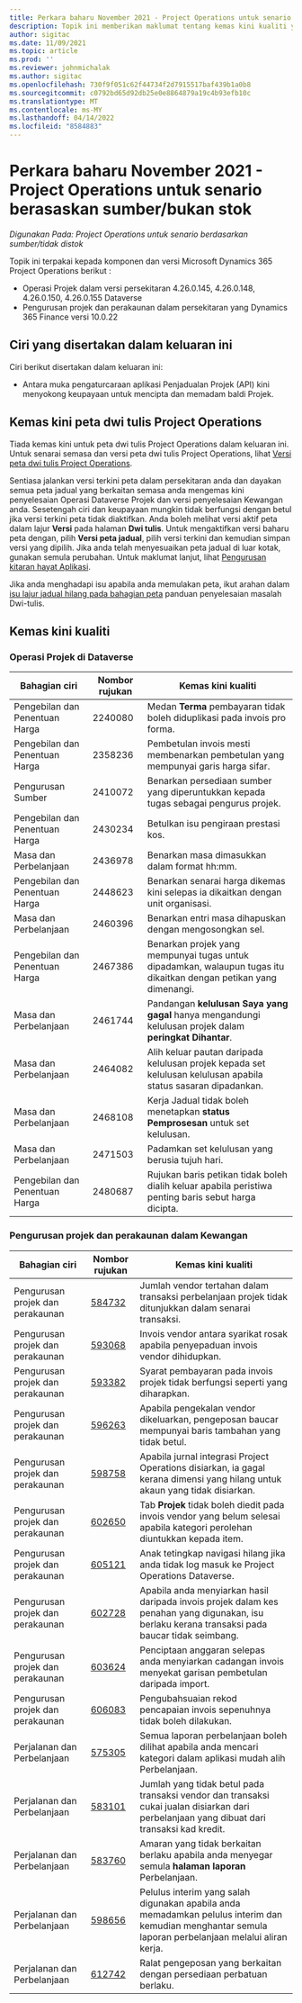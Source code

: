```yaml
---
title: Perkara baharu November 2021 - Project Operations untuk senario berasaskan sumber/bukan stok
description: Topik ini memberikan maklumat tentang kemas kini kualiti yang tersedia dalam keluaran November 2021 Operasi Projek untuk senario berasaskan sumber / bukan stok.
author: sigitac
ms.date: 11/09/2021
ms.topic: article
ms.prod: ''
ms.reviewer: johnmichalak
ms.author: sigitac
ms.openlocfilehash: 730f9f051c62f44734f2d7915517baf439b1a0b8
ms.sourcegitcommit: c0792bd65d92db25e0e8864879a19c4b93efb10c
ms.translationtype: MT
ms.contentlocale: ms-MY
ms.lasthandoff: 04/14/2022
ms.locfileid: "8584883"
---
```

# <a name="whats-new-november-2021---project-operations-for-resourcenon-stocked-based-scenarios"></a>Perkara baharu November 2021 - Project Operations untuk senario berasaskan sumber/bukan stok

*Digunakan Pada: Project Operations untuk senario berdasarkan sumber/tidak distok*

Topik ini terpakai kepada komponen dan versi Microsoft Dynamics 365 Project Operations berikut :

- Operasi Projek dalam versi persekitaran 4.26.0.145, 4.26.0.148, 4.26.0.150, 4.26.0.155 Dataverse
- Pengurusan projek dan perakaunan dalam persekitaran yang Dynamics 365 Finance versi 10.0.22

## <a name="features-included-in-this-release"></a>Ciri yang disertakan dalam keluaran ini

Ciri berikut disertakan dalam keluaran ini:

- Antara muka pengaturcaraan aplikasi Penjadualan Projek (API) kini menyokong keupayaan untuk mencipta dan memadam baldi Projek.

## <a name="project-operations-dual-write-maps-updates"></a>Kemas kini peta dwi tulis Project Operations

Tiada kemas kini untuk peta dwi tulis Project Operations dalam keluaran ini. Untuk senarai semasa dan versi peta dwi tulis Project Operations, lihat [Versi peta dwi tulis Project Operations](/dynamics365/project-operations/environment/resource-dual-write-maps).

Sentiasa jalankan versi terkini peta dalam persekitaran anda dan dayakan semua peta jadual yang berkaitan semasa anda mengemas kini penyelesaian Operasi Dataverse Projek dan versi penyelesaian Kewangan anda. Sesetengah ciri dan keupayaan mungkin tidak berfungsi dengan betul jika versi terkini peta tidak diaktifkan. Anda boleh melihat versi aktif peta dalam lajur **Versi** pada halaman **Dwi tulis**. Untuk mengaktifkan versi baharu peta dengan, pilih **Versi peta jadual**, pilih versi terkini dan kemudian simpan versi yang dipilih. Jika anda telah menyesuaikan peta jadual di luar kotak, gunakan semula perubahan. Untuk maklumat lanjut, lihat [Pengurusan kitaran hayat Aplikasi](/dynamics365/fin-ops-core/dev-itpro/data-entities/dual-write/app-lifecycle-management).

Jika anda menghadapi isu apabila anda memulakan peta, ikut arahan dalam [isu lajur jadual hilang pada bahagian peta](/dynamics365/fin-ops-core/dev-itpro/data-entities/dual-write/dual-write-troubleshooting-finops-upgrades#missing-table-columns-issue-on-maps) panduan penyelesaian masalah Dwi-tulis.

## <a name="quality-updates"></a>Kemas kini kualiti

### <a name="project-operations-in-dataverse"></a>Operasi Projek di Dataverse

| Bahagian ciri | Nombor rujukan | Kemas kini kualiti |
| --- | --- | --- |
| Pengebilan dan Penentuan Harga | 2240080 | Medan **Terma** pembayaran tidak boleh diduplikasi pada invois pro forma. |
| Pengebilan dan Penentuan Harga | 2358236 | Pembetulan invois mesti membenarkan pembetulan yang mempunyai garis harga sifar. |
| Pengurusan Sumber | 2410072 | Benarkan persediaan sumber yang diperuntukkan kepada tugas sebagai pengurus projek. |
| Pengebilan dan Penentuan Harga | 2430234 | Betulkan isu pengiraan prestasi kos. |
| Masa dan Perbelanjaan | 2436978 | Benarkan masa dimasukkan dalam format hh:mm. |
| Pengebilan dan Penentuan Harga | 2448623 | Benarkan senarai harga dikemas kini selepas ia dikaitkan dengan unit organisasi. |
| Masa dan Perbelanjaan | 2460396 | Benarkan entri masa dihapuskan dengan mengosongkan sel. |
| Pengebilan dan Penentuan Harga | 2467386 | Benarkan projek yang mempunyai tugas untuk dipadamkan, walaupun tugas itu dikaitkan dengan petikan yang dimenangi. |
| Masa dan Perbelanjaan | 2461744 | Pandangan **kelulusan Saya yang gagal** hanya mengandungi kelulusan projek dalam **peringkat Dihantar**. |
| Masa dan Perbelanjaan | 2464082 | Alih keluar pautan daripada kelulusan projek kepada set kelulusan kelulusan apabila status sasaran dipadankan. |
| Masa dan Perbelanjaan | 2468108 | Kerja Jadual tidak boleh menetapkan **status Pemprosesan** untuk set kelulusan. |
| Masa dan Perbelanjaan | 2471503 | Padamkan set kelulusan yang berusia tujuh hari. |
| Pengebilan dan Penentuan Harga | 2480687 | Rujukan baris petikan tidak boleh dialih keluar apabila peristiwa penting baris sebut harga dicipta. |

### <a name="project-management-and-accounting-in-finance"></a>Pengurusan projek dan perakaunan dalam Kewangan

| Bahagian ciri | Nombor rujukan | Kemas kini kualiti |
| --- | --- | --- |
| Pengurusan projek dan perakaunan | [584732](https://fix.lcs.dynamics.com/Issue/Details/?bugId=584732) | Jumlah vendor tertahan dalam transaksi perbelanjaan projek tidak ditunjukkan dalam senarai transaksi. |
| Pengurusan projek dan perakaunan | [593068](https://fix.lcs.dynamics.com/Issue/Details/?bugId=593068) | Invois vendor antara syarikat rosak apabila penyepaduan invois vendor dihidupkan. |
| Pengurusan projek dan perakaunan | [593382](https://fix.lcs.dynamics.com/Issue/Details/?bugId=593382) | Syarat pembayaran pada invois projek tidak berfungsi seperti yang diharapkan. |
| Pengurusan projek dan perakaunan | [596263](https://fix.lcs.dynamics.com/Issue/Details/?bugId=596263) | Apabila pengekalan vendor dikeluarkan, pengeposan baucar mempunyai baris tambahan yang tidak betul. |
| Pengurusan projek dan perakaunan | [598758](https://fix.lcs.dynamics.com/Issue/Details/?bugId=598758) | Apabila jurnal integrasi Project Operations disiarkan, ia gagal kerana dimensi yang hilang untuk akaun yang tidak disiarkan. |
| Pengurusan projek dan perakaunan | [602650](https://fix.lcs.dynamics.com/Issue/Details/?bugId=602650) | Tab **Projek** tidak boleh diedit pada invois vendor yang belum selesai apabila kategori perolehan diuntukkan kepada item. |
| Pengurusan projek dan perakaunan | [605121](https://fix.lcs.dynamics.com/Issue/Details/?bugId=605121) | Anak tetingkap navigasi hilang jika anda tidak log masuk ke Project Operations Dataverse. |
| Pengurusan projek dan perakaunan | [602728](https://fix.lcs.dynamics.com/Issue/Details/?bugId=602728) | Apabila anda menyiarkan hasil daripada invois projek dalam kes penahan yang digunakan, isu berlaku kerana transaksi pada baucar tidak seimbang. |
| Pengurusan projek dan perakaunan | [603624](https://fix.lcs.dynamics.com/Issue/Details/?bugId=603624) | Penciptaan anggaran selepas anda menyiarkan cadangan invois menyekat garisan pembetulan daripada import. |
| Pengurusan projek dan perakaunan | [606083](https://fix.lcs.dynamics.com/Issue/Details/?bugId=606083) | Pengubahsuaian rekod pencapaian invois sepenuhnya tidak boleh dilakukan. |
| Perjalanan dan Perbelanjaan | [575305](https://fix.lcs.dynamics.com/Issue/Details/?bugId=575305) | Semua laporan perbelanjaan boleh dilihat apabila anda mencari kategori dalam aplikasi mudah alih Perbelanjaan. |
| Perjalanan dan Perbelanjaan | [583101](https://fix.lcs.dynamics.com/Issue/Details/?bugId=583101) | Jumlah yang tidak betul pada transaksi vendor dan transaksi cukai jualan disiarkan dari perbelanjaan yang dibuat dari transaksi kad kredit. |
| Perjalanan dan Perbelanjaan | [583760](https://fix.lcs.dynamics.com/Issue/Details/?bugId=583760) | Amaran yang tidak berkaitan berlaku apabila anda menyegar semula **halaman laporan** Perbelanjaan. |
| Perjalanan dan Perbelanjaan | [598656](https://fix.lcs.dynamics.com/Issue/Details/?bugId=598656) | Pelulus interim yang salah digunakan apabila anda memadamkan pelulus interim dan kemudian menghantar semula laporan perbelanjaan melalui aliran kerja. |
| Perjalanan dan Perbelanjaan | [612742](https://fix.lcs.dynamics.com/Issue/Details/?bugId=612742) | Ralat pengeposan yang berkaitan dengan persediaan perbatuan berlaku. |
